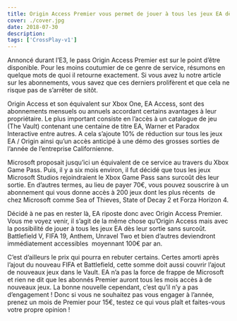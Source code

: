 ```yaml
---
title: Origin Access Premier vous permet de jouer à tous les jeux EA dès leur sortie !
cover: ./cover.jpg
date: 2018-07-30
description: 
tags: ['CrossPlay-v1']
---
```

Annoncé durant l’E3, le pass Origin Access Premier est sur le point d’être disponible. Pour les moins coutumier de ce genre de service, résumons en quelque mots de quoi il retourne exactement. Si vous avez lu notre article sur les abonnements, vous savez que ces derniers prolifèrent et que cela ne risque pas de s’arrêter de sitôt.

Origin Access et son équivalent sur Xbox One, EA Access, sont des abonnements mensuels ou annuels accordant certains avantages à leur propriétaire. Le plus important consiste en l’accès à un catalogue de jeu (The Vault) contenant une centaine de titre EA, Warner et Paradox Interactive entre autres. A cela s’ajoute 10% de réduction sur tous les jeux EA / Origin ainsi qu’un accès anticipé à une démo des grosses sorties de l’année de l’entreprise Californienne.

Microsoft proposait jusqu’ici un équivalent de ce service au travers du Xbox Game Pass. Puis, il y a six mois environ, il fut décidé que tous les jeux Microsoft Studios rejoindraient le Xbox Game Pass sans surcoût dès leur sortie. En d’autres termes, au lieu de payer 70€, vous pouvez souscrire à un abonnement qui vous donne accès à 200 jeux dont les plus récents  de chez Microsoft comme Sea of Thieves, State of Decay 2 et Forza Horizon 4.

Décidé à ne pas en rester là, EA riposte donc avec Origin Access Premier. Vous me voyez venir, il s’agit de la même chose qu’Origin Access mais avec la possibilité de jouer à tous les jeux EA dès leur sortie sans surcoût. Battlefield V, FIFA 19, Anthem, Unravel Two et bien d’autres deviendront immédiatement accessibles  moyennant 100€ par an.

C’est d’ailleurs le prix qui pourra en rebuter certains. Certes amorti après l’ajout du nouveau FIFA et Battlefield, cette somme doit aussi couvrir l’ajout de nouveaux jeux dans le Vault. EA n’a pas la force de frappe de Microsoft et rien ne dit que les abonnés Premier auront tous les mois accès à de nouveaux jeux. La bonne nouvelle cependant, c’est qu’il n’y a pas d’engagement ! Donc si vous ne souhaitez pas vous engager à l’année, prenez un mois de Premier pour 15€, testez ce qui vous plaît et faites-vous votre propre opinion !

